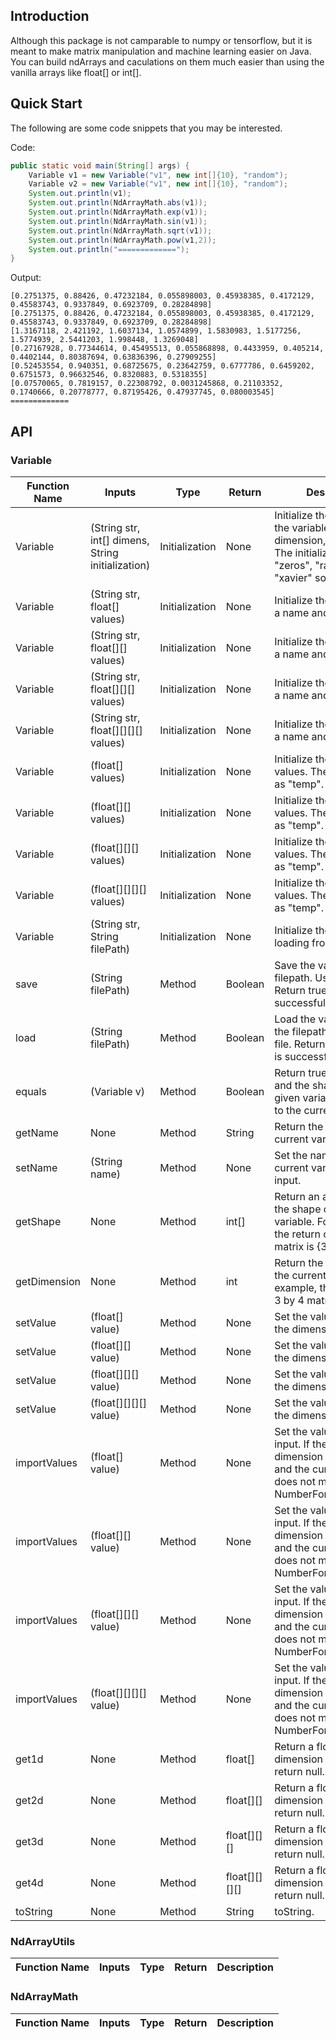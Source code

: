 ## Introduction

Although this package is not camparable to numpy or tensorflow, but it is meant to make matrix manipulation and machine learning easier on Java. You can build ndArrays and caculations on them much easier than using the vanilla arrays like float[] or int[].

## Quick Start

The following are some code snippets that you may be interested.

Code:
```java
public static void main(String[] args) {
    Variable v1 = new Variable("v1", new int[]{10}, "random");
    Variable v2 = new Variable("v1", new int[]{10}, "random");
    System.out.println(v1);
    System.out.println(NdArrayMath.abs(v1));
    System.out.println(NdArrayMath.exp(v1));
    System.out.println(NdArrayMath.sin(v1));
    System.out.println(NdArrayMath.sqrt(v1));
    System.out.println(NdArrayMath.pow(v1,2));
    System.out.println("=============");
}
```
Output:
```
[0.2751375, 0.88426, 0.47232184, 0.055898003, 0.45938385, 0.4172129, 0.45583743, 0.9337849, 0.6923709, 0.28284898]
[0.2751375, 0.88426, 0.47232184, 0.055898003, 0.45938385, 0.4172129, 0.45583743, 0.9337849, 0.6923709, 0.28284898]
[1.3167118, 2.421192, 1.6037134, 1.0574899, 1.5830983, 1.5177256, 1.5774939, 2.5441203, 1.998448, 1.3269048]
[0.27167928, 0.77344614, 0.45495513, 0.055868898, 0.4433959, 0.405214, 0.4402144, 0.80387694, 0.63836396, 0.27909255]
[0.52453554, 0.940351, 0.68725675, 0.23642759, 0.6777786, 0.6459202, 0.6751573, 0.96632546, 0.8320883, 0.5318355]
[0.07570065, 0.7819157, 0.22308792, 0.0031245868, 0.21103352, 0.1740666, 0.20778777, 0.87195426, 0.47937745, 0.080003545]
=============
```

## API

### Variable
|Function Name |Inputs |Type |Return |Description |
|---           |---    |---  |---    |---         |
|Variable|(String str, int[] dimens, String initialization)|Initialization|None|Initialize the variable with the variable name, dimension, and initializer. The initializer can be "zeros", "random" or "xavier" so far.|
|Variable|(String str, float[] values)|Initialization|None|Initialize the variable with a name and values.|
|Variable|(String str, float[][] values)|Initialization|None|Initialize the variable with a name and values.|
|Variable|(String str, float[][][] values)|Initialization|None|Initialize the variable with a name and values.|
|Variable|(String str, float[][][][] values)|Initialization|None|Initialize the variable with a name and values.|
|Variable|(float[] values)|Initialization|None|Initialize the variable with values. The name is set as "temp".|
|Variable|(float[][] values)|Initialization|None|Initialize the variable with values. The name is set as "temp".|
|Variable|(float[][][] values)|Initialization|None|Initialize the variable with values. The name is set as "temp".|
|Variable|(float[][][][] values)|Initialization|None|Initialize the variable with values. The name is set as "temp".|
|Variable|(String str, String filePath)|Initialization|None|Initialize the variable by loading from a file.|
|save|(String filePath)|Method|Boolean|Save the variable to a the filepath. Usually a txt file. Return true if the file is successfully saved.|
|load|(String filePath)|Method|Boolean|Load the variable from a the filepath. Usually a txt file. Return true if the file is successfully loaded.|
|equals|(Variable v)|Method|Boolean|Return true if the value and the shape of the given variable v is equal to the current one.|
|getName|None|Method|String|Return the name of the current variable.|
|setName|(String name)|Method|None|Set the name of the current variable as the input.|
|getShape|None|Method|int[]|Return an array which is the shape of the current variable. For example, the return of a 3 by 4 matrix is {3,4}|
|getDimension|None|Method|int|Return the dimension of the current variable. For example, the return of a 3 by 4 matrix is 2.|
|setValue|(float[] value)|Method|None|Set the value and change the dimension & shape.|
|setValue|(float[][] value)|Method|None|Set the value and change the dimension & shape.|
|setValue|(float[][][] value)|Method|None|Set the value and change the dimension & shape.|
|setValue|(float[][][][] value)|Method|None|Set the value and change the dimension & shape.|
|importValues|(float[] value)|Method|None|Set the value with the input. If the shape and dimension of the input and the current variable does not match, throw a NumberFormatException.|
|importValues|(float[][] value)|Method|None|Set the value with the input. If the shape and dimension of the input and the current variable does not match, throw a NumberFormatException.|
|importValues|(float[][][] value)|Method|None|Set the value with the input. If the shape and dimension of the input and the current variable does not match, throw a NumberFormatException.|
|importValues|(float[][][][] value)|Method|None|Set the value with the input. If the shape and dimension of the input and the current variable does not match, throw a NumberFormatException.|
|get1d|None|Method|float[]|Return a float array if the dimension is 1, or it will return null.|
|get2d|None|Method|float[][]|Return a float array if the dimension is 2, or it will return null.|
|get3d|None|Method|float[][][]|Return a float array if the dimension is 3, or it will return null.|
|get4d|None|Method|float[][][][]|Return a float array if the dimension is 4, or it will return null.|
|toString|None|Method|String|toString.|


### NdArrayUtils
|Function Name |Inputs |Type |Return |Description |
|---           |---    |---  |---    |---         |

### NdArrayMath
|Function Name |Inputs |Type |Return |Description |
|---           |---    |---  |---    |---         |
